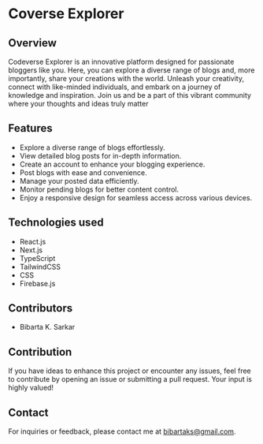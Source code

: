 # Coverse Explorer

## Overview

Codeverse Explorer is an innovative platform designed for passionate bloggers like you. Here, you can
explore a diverse range of blogs and, more importantly, share your creations with the world.
Unleash your creativity, connect with like-minded individuals, and embark on a journey of knowledge
and inspiration. Join us and be a part of this vibrant community where your thoughts and ideas truly
matter

## Features

- Explore a diverse range of blogs effortlessly.
- View detailed blog posts for in-depth information.
- Create an account to enhance your blogging experience.
- Post blogs with ease and convenience.
- Manage your posted data efficiently.
- Monitor pending blogs for better content control.
- Enjoy a responsive design for seamless access across various devices.


## Technologies used

- React.js
- Next.js
- TypeScript
- TailwindCSS
- CSS
- Firebase.js

## Contributors

- Bibarta K. Sarkar

## Contribution

If you have ideas to enhance this project or encounter any issues, feel free to contribute by opening an issue or submitting a pull request. Your input is highly valued!

## Contact
For inquiries or feedback, please contact me at bibartaks@gmail.com.
  

